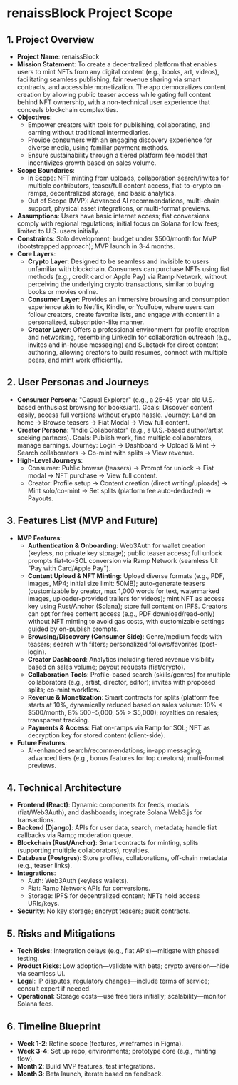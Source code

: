 # renaissBlock Project Scope

## 1. Project Overview
- **Project Name**: renaissBlock
- **Mission Statement**: To create a decentralized platform that enables users to mint NFTs from any digital content (e.g., books, art, videos), facilitating seamless publishing, fair revenue sharing via smart contracts, and accessible monetization. The app democratizes content creation by allowing public teaser access while gating full content behind NFT ownership, with a non-technical user experience that conceals blockchain complexities.
- **Objectives**:
  - Empower creators with tools for publishing, collaborating, and earning without traditional intermediaries.
  - Provide consumers with an engaging discovery experience for diverse media, using familiar payment methods.
  - Ensure sustainability through a tiered platform fee model that incentivizes growth based on sales volume.
- **Scope Boundaries**:
  - In Scope: NFT minting from uploads, collaboration search/invites for multiple contributors, teaser/full content access, fiat-to-crypto on-ramps, decentralized storage, and basic analytics.
  - Out of Scope (MVP): Advanced AI recommendations, multi-chain support, physical asset integrations, or multi-format previews.
- **Assumptions**: Users have basic internet access; fiat conversions comply with regional regulations; initial focus on Solana for low fees; limited to U.S. users initially.
- **Constraints**: Solo development; budget under $500/month for MVP (bootstrapped approach); MVP launch in 3-4 months.
- **Core Layers**:
  - **Crypto Layer**: Designed to be seamless and invisible to users unfamiliar with blockchain. Consumers can purchase NFTs using fiat methods (e.g., credit card or Apple Pay) via Ramp Network, without perceiving the underlying crypto transactions, similar to buying books or movies online.
  - **Consumer Layer**: Provides an immersive browsing and consumption experience akin to Netflix, Kindle, or YouTube, where users can follow creators, create favorite lists, and engage with content in a personalized, subscription-like manner.
  - **Creator Layer**: Offers a professional environment for profile creation and networking, resembling LinkedIn for collaboration outreach (e.g., invites and in-house messaging) and Substack for direct content authoring, allowing creators to build resumes, connect with multiple peers, and mint work efficiently.

## 2. User Personas and Journeys
- **Consumer Persona**: "Casual Explorer" (e.g., a 25-45-year-old U.S.-based enthusiast browsing for books/art). Goals: Discover content easily, access full versions without crypto hassle. Journey: Land on home → Browse teasers → Fiat Modal → View full content.
- **Creator Persona**: "Indie Collaborator" (e.g., a U.S.-based author/artist seeking partners). Goals: Publish work, find multiple collaborators, manage earnings. Journey: Login → Dashboard → Upload & Mint → Search collaborators → Co-mint with splits → View revenue.
- **High-Level Journeys**:
  - Consumer: Public browse (teasers) → Prompt for unlock → Fiat modal → NFT purchase → View full content.
  - Creator: Profile setup → Content creation (direct writing/uploads) → Mint solo/co-mint → Set splits (platform fee auto-deducted) → Payouts.

## 3. Features List (MVP and Future)
- **MVP Features**:
  - **Authentication & Onboarding**: Web3Auth for wallet creation (keyless, no private key storage); public teaser access; full unlock prompts fiat-to-SOL conversion via Ramp Network (seamless UI: "Pay with Card/Apple Pay").
  - **Content Upload & NFT Minting**: Upload diverse formats (e.g., PDF, images, MP4; initial size limit: 50MB); auto-generate teasers (customizable by creator, max 1,000 words for text, watermarked images, uploader-provided trailers for videos); mint NFT as access key using Rust/Anchor (Solana); store full content on IPFS. Creators can opt for free content access (e.g., PDF download/read-only) without NFT minting to avoid gas costs, with customizable settings guided by on-publish prompts.
  - **Browsing/Discovery (Consumer Side)**: Genre/medium feeds with teasers; search with filters; personalized follows/favorites (post-login).
  - **Creator Dashboard**: Analytics including tiered revenue visibility based on sales volume; payout requests (fiat/crypto).
  - **Collaboration Tools**: Profile-based search (skills/genres) for multiple collaborators (e.g., artist, director, editor); invites with proposed splits; co-mint workflow.
  - **Revenue & Monetization**: Smart contracts for splits (platform fee starts at 10%, dynamically reduced based on sales volume: 10% < $500/month, 8% $500-$5,000, 5% > $5,000); royalties on resales; transparent tracking.
  - **Payments & Access**: Fiat on-ramps via Ramp for SOL; NFT as decryption key for stored content (client-side).
- **Future Features**:
  - AI-enhanced search/recommendations; in-app messaging; advanced tiers (e.g., bonus features for top creators); multi-format previews.

## 4. Technical Architecture
- **Frontend (React)**: Dynamic components for feeds, modals (fiat/Web3Auth), and dashboards; integrate Solana Web3.js for transactions.
- **Backend (Django)**: APIs for user data, search, metadata; handle fiat callbacks via Ramp; moderation queue.
- **Blockchain (Rust/Anchor)**: Smart contracts for minting, splits (supporting multiple collaborators), royalties.
- **Database (Postgres)**: Store profiles, collaborations, off-chain metadata (e.g., teaser links).
- **Integrations**:
  - Auth: Web3Auth (keyless wallets).
  - Fiat: Ramp Network APIs for conversions.
  - Storage: IPFS for decentralized content; NFTs hold access URIs/keys.
- **Security**: No key storage; encrypt teasers; audit contracts.

## 5. Risks and Mitigations
- **Tech Risks**: Integration delays (e.g., fiat APIs)—mitigate with phased testing.
- **Product Risks**: Low adoption—validate with beta; crypto aversion—hide via seamless UI.
- **Legal**: IP disputes, regulatory changes—include terms of service; consult expert if needed.
- **Operational**: Storage costs—use free tiers initially; scalability—monitor Solana fees.

## 6. Timeline Blueprint
- **Week 1-2**: Refine scope (features, wireframes in Figma).
- **Week 3-4**: Set up repo, environments; prototype core (e.g., minting flow).
- **Month 2**: Build MVP features, test integrations.
- **Month 3**: Beta launch, iterate based on feedback.